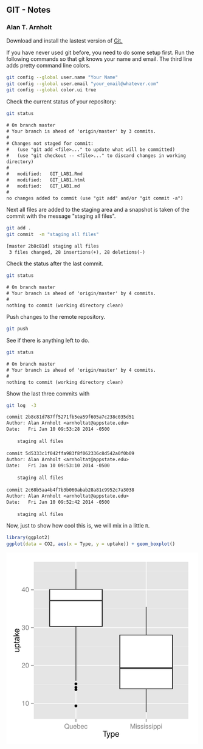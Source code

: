 ## GIT - Notes
### Alan T. Arnholt



Download and install the lastest version of [Git.](http://git-scm.com/downloads)




If you have never used git before, you need to do some setup first.  Run the following commands so that git knows your name and email.  The third line adds pretty command line colors. 


```bash
git config --global user.name "Your Name"
git config --global user.email "your_email@whatever.com"
git config --global color.ui true
```


Check the current status of your repository:

```bash
git status
```

```
# On branch master
# Your branch is ahead of 'origin/master' by 3 commits.
#
# Changes not staged for commit:
#   (use "git add <file>..." to update what will be committed)
#   (use "git checkout -- <file>..." to discard changes in working directory)
#
#	modified:   GIT_LAB1.Rmd
#	modified:   GIT_LAB1.html
#	modified:   GIT_LAB1.md
#
no changes added to commit (use "git add" and/or "git commit -a")
```


Next all files are added to the staging area and a snapshot is taken of the commit with the message "staging all files".

```bash
git add .
git commit  -m "staging all files"
```

```
[master 2b8c81d] staging all files
 3 files changed, 28 insertions(+), 28 deletions(-)
```


Check the status after the last commit.

```bash
git status
```

```
# On branch master
# Your branch is ahead of 'origin/master' by 4 commits.
#
nothing to commit (working directory clean)
```

Push changes to the remote repository. 

```bash
git push
```

See if there is anything left to do.

```bash
git status
```

```
# On branch master
# Your branch is ahead of 'origin/master' by 4 commits.
#
nothing to commit (working directory clean)
```

Show the last three commits with

```bash
git log  -3
```

```
commit 2b8c81d787ff5271fb5ea59f605a7c238c035d51
Author: Alan Arnholt <arnholtat@appstate.edu>
Date:   Fri Jan 10 09:53:28 2014 -0500

    staging all files

commit 5d5333c1f042ffa983f8f062336c8d542a0f0b09
Author: Alan Arnholt <arnholtat@appstate.edu>
Date:   Fri Jan 10 09:53:10 2014 -0500

    staging all files

commit 2c68b5aa4b4f7b3b060abab28a81c9952c7a3038
Author: Alan Arnholt <arnholtat@appstate.edu>
Date:   Fri Jan 10 09:52:42 2014 -0500

    staging all files
```


Now, just to show how cool this is, we will mix in a little `R`.


```r
library(ggplot2)
ggplot(data = CO2, aes(x = Type, y = uptake)) + geom_boxplot()
```

<img src="figure/unnamed-chunk-1.pdf" title="plot of chunk unnamed-chunk-1" alt="plot of chunk unnamed-chunk-1" style="display: block; margin: auto;" />

